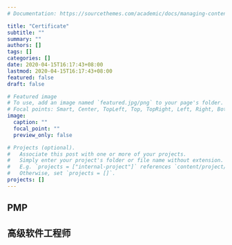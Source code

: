 ```yaml
---
# Documentation: https://sourcethemes.com/academic/docs/managing-content/

title: "Certificate"
subtitle: ""
summary: ""
authors: []
tags: []
categories: []
date: 2020-04-15T16:17:43+08:00
lastmod: 2020-04-15T16:17:43+08:00
featured: false
draft: false

# Featured image
# To use, add an image named `featured.jpg/png` to your page's folder.
# Focal points: Smart, Center, TopLeft, Top, TopRight, Left, Right, BottomLeft, Bottom, BottomRight.
image:
  caption: ""
  focal_point: ""
  preview_only: false

# Projects (optional).
#   Associate this post with one or more of your projects.
#   Simply enter your project's folder or file name without extension.
#   E.g. `projects = ["internal-project"]` references `content/project/deep-learning/index.md`.
#   Otherwise, set `projects = []`.
projects: []
---
```


## PMP



## 高级软件工程师